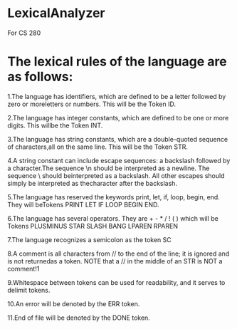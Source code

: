 # LexicalAnalyzer
For CS 280

# The lexical rules of the language are as follows:

1.The language has identifiers, which are defined to be a letter followed by zero or moreletters or numbers. This will be the Token ID.

2.The language has integer constants, which are defined to be one or more digits. This willbe the Token INT.

3.The language has string constants, which are a double-quoted sequence of characters,all on the same line. This will be the Token STR.

4.A string constant can include escape sequences: a backslash followed by a character.The sequence \n should be interpreted as a newline. The sequence \ should beinterpreted as a backslash. All other escapes should simply be interpreted as thecharacter after the backslash.

5.The language has reserved the keywords print, let, if, loop, begin, end. They will beTokens PRINT LET IF LOOP BEGIN END.

6.The language has several operators. They are + - * / ! ( ) which will be Tokens PLUSMINUS STAR SLASH BANG LPAREN RPAREN

7.The language recognizes a semicolon as the token SC

8.A comment is all characters from // to the end of the line; it is ignored and is not returnedas a token. NOTE that a // in the middle of an STR is NOT a comment!1

9.Whitespace between tokens can be used for readability, and it serves to delimit tokens.

10.An error will be denoted by the ERR token.

11.End of file will be denoted by the DONE token.
